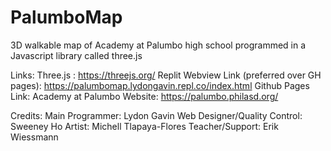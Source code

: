 # PalumboMap

3D walkable map of Academy at Palumbo high school programmed in a Javascript library called three.js

Links:
Three.js : https://threejs.org/
Replit Webview Link (preferred over GH pages): https://palumbomap.lydongavin.repl.co/index.html
Github Pages Link: 
Academy at Palumbo Website: https://palumbo.philasd.org/

Credits:
Main Programmer: Lydon Gavin
Web Designer/Quality Control: Sweeney Ho
Artist: Michell Tlapaya-Flores
Teacher/Support: Erik Wiessmann
